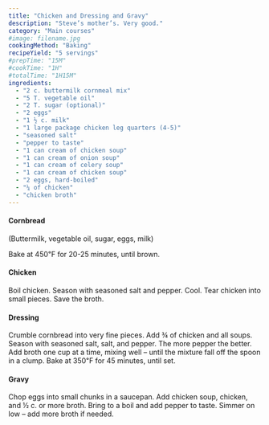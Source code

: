 ```yaml
---
title: "Chicken and Dressing and Gravy"
description: "Steve’s mother’s. Very good."
category: "Main courses"
#image: filename.jpg
cookingMethod: "Baking"
recipeYield: "5 servings"
#prepTime: "15M"
#cookTime: "1H"
#totalTime: "1H15M"
ingredients:
  - "2 c. buttermilk cornmeal mix"
  - "5 T. vegetable oil"
  - "2 T. sugar (optional)"
  - "2 eggs"
  - "1 ½ c. milk"
  - "1 large package chicken leg quarters (4-5)"
  - "seasoned salt"
  - "pepper to taste"
  - "1 can cream of chicken soup"
  - "1 can cream of onion soup"
  - "1 can cream of celery soup"
  - "1 can cream of chicken soup"
  - "2 eggs, hard-boiled"
  - "¼ of chicken"
  - "chicken broth"
---
```


#### Cornbread

(Buttermilk, vegetable oil, sugar, eggs, milk)

Bake at 450℉ for 20-25 minutes, until brown.

#### Chicken

Boil chicken. Season with seasoned salt and pepper. Cool. Tear chicken into small pieces.
Save the broth.

#### Dressing

Crumble cornbread into very fine pieces. Add ¾ of chicken and all soups.
Season with seasoned salt, salt, and pepper. The more pepper the better.
Add broth one cup at a time, mixing well – until the mixture fall off the spoon in a clump.
Bake at 350℉ for 45 minutes, until set.

#### Gravy

Chop eggs into small chunks in a saucepan. Add chicken soup, chicken, and ½ c. or more broth.
Bring to a boil and add pepper to taste.
Simmer on low – add more broth if needed.
